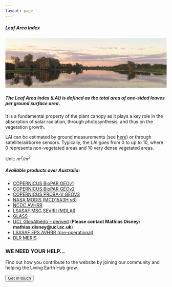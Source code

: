 ```yaml
---
layout: page
---
```


<!-- Content-section-start -->
<div class="container">
    <div class="row">
        <div class="col-12 mt-60">
            <h5 class="common-title">Leaf Area Index</h5>
        </div>
        <div class="col-xs-12 col-sm-12 col-ms-9 col-lg-9 col-xl-9 col-xxl-9">
            <div class="common-image pb-5">
                <img src="/assets/img/australia/big/default.jpg" class="img-fluid" alt="Leaf Area Index">
            </div>
            <div>
                <h5 class="font-weight-bold">The Leaf Area Index (LAI) is defined as the total area of one-sided leaves per ground surface area.</h5>
                <div class="pt-4">
                    <p>It is a fundamental property of the plant canopy as it plays a key role in the absorption of solar radiation, through photosynthesis, and thus on the vegetation growth.</p>
                    <p>LAI can be estimated by ground measurements (see <a href="http://livingearth-online.stackstaging.com/wp/data/ground-measurements/technics/lai-ground-measurements/" target="_blank">here</a>) or through satellite/airborne sensors. Typically, the LAI goes from 0 to up to 10, where 0 represents non-vegetated areas and 10 very dense vegetated areas.</p>
                    <p>Unit: <i>m<sup>2</sup>/m<sup>2</sup></i></p>
                </div>
            </div>
            <div class="py-5">
                <h5 class="font-weight-bold mb-4">Available products over Australia:</h5>
                <ul class="list-title">
                    <li class="list-item"><a href="http://livingearth-online.stackstaging.com/wp/data/remote-sensing-algorithms/leaf-area-index-remote-sensing-algorithms/copernicus-biopar-geov1/" target="_blank">COPERNICUS BioPAR GEOv1</a></li>
                    <li class="list-item"><a href="http://livingearth-online.stackstaging.com/wp/data/remote-sensing-algorithms/leaf-area-index-remote-sensing-algorithms/copernicus-biopar-geov2/" target="_blank">COPERNICUS BioPAR GEOv2</a></li>
                    <li class="list-item"><a href="http://livingearth-online.stackstaging.com/wp/data/remote-sensing-algorithms/leaf-area-index-remote-sensing-algorithms/copernicus-biopar-geov3/" target="_blank">COPERNICUS PROBA-V GEOV3</a></li>
                    <li class="list-item"><a href="http://livingearth-online.stackstaging.com/wp/data/remote-sensing-algorithms/leaf-area-index-remote-sensing-algorithms/nasa-modis-mcd15a3h-v6/" target="_blank">NASA MODIS (MCD15A3H v6)</a></li>
                    <li class="list-item"><a href="http://livingearth-online.stackstaging.com/wp/data/remote-sensing-algorithms/leaf-area-index-remote-sensing-algorithms/ncdc-avhrr/" target="_blank">NCDC AVHRR</a></li>
                    <li class="list-item"><a href="http://livingearth-online.stackstaging.com/wp/data/remote-sensing-algorithms/leaf-area-index-remote-sensing-algorithms/lsasaf-msg-seviri-mdlai/" target="_blank">LSASAF MSG SEVIRI (MDLAI)</a></li>
                    <li class="list-item"><a href="http://livingearth-online.stackstaging.com/wp/data/remote-sensing-algorithms/leaf-area-index-remote-sensing-algorithms/glass/" target="_blank">GLASS</a></li>
                    <li class="list-item"><a href="http://livingearth-online.stackstaging.com/wp/data/remote-sensing-algorithms/leaf-area-index-remote-sensing-algorithms/ucl-globalbedo-derived/" target="_blank">UCL GlobAlbedo – derived</a> (<strong>Please contact Mathias Disney: mathias.disney@ucl.ac.uk</strong>)</li>
                    <li class="list-item"><a href="https://landsaf.ipma.pt/en/products/vegetation/etlai/" target="_blank">LSASAF EPS AVHRR (pre-operational)</a></li>
                    <li class="list-item"><a href="https://geoservice.dlr.de/data-assets/ak90g1wty909" target="_blank">DLR MERIS</a></li>
                </ul>
            </div>
        </div>
    </div>
</div>
<!-- Content-section-end -->

<!-- get-in-section-Start -->
<div class="container mb-100">
    <div class="get-in-section-main">
        <div class="get-in-section-dsc">
            <h3>WE NEED YOUR HELP&hellip;</h3>
            <p>Find out how you contribute to the website by joining our community and helping the Living Earth Hub grow.</p>
        </div>
        <button type="button"><a href="/contact/">Get in touch</a></button>
    </div>
</div>
<!-- get-in-section-End -->